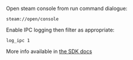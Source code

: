 Open steam console from run command dialogue:

```
steam://open/console
```

Enable IPC logging then filter as appropriate:

```
log_ipc 1
```

More info available in [the SDK docs](https://partner.steamgames.com/doc/sdk/api/debugging)
